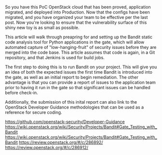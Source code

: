 
So you have this PoC OpenStack cloud that has been proved, application migrated,
and deployed into Production. Now that the configs have been migrated, and you
have organized your team to be effective per the last post. Now you're looking
to ensure that the vulnerability surface of this shiny new toy is as small as
possible.

This article will walk through preapring for and setting up the Bandit static
code analysis tool for Python applications in the gate, which will allow
automated capture of "low-hanging-fruit" of security issues before they are
merged into the code base. This article assumes that code is again, in a Git
repository, and that Jenkins is used for build jobs.

The first step to doing this is to run Bandit on your project. This will give
you an idea of both the expected issues the first time Bandit is introduced into
the gate, as well as an initial report to begin remediation. The other
advantage is that you can provide a report of issues to the application team
prior to having it run in the gate so that significant issues can be handled
before check-in.

Additionally, the submission of this inital report can also link to the OpenStack
Developer Guidance methodologies that can be used as a reference for secure
coding.

https://github.com/openstack-security/Developer-Guidance
https://wiki.openstack.org/wiki/Security/Projects/Bandit#Gate_Testing_with_Bandit
https://wiki.openstack.org/wiki/Security/Projects/Bandit#Gate_Testing_with_Bandit
https://review.openstack.org/#/c/286892/
https://review.openstack.org/#/c/286912/

